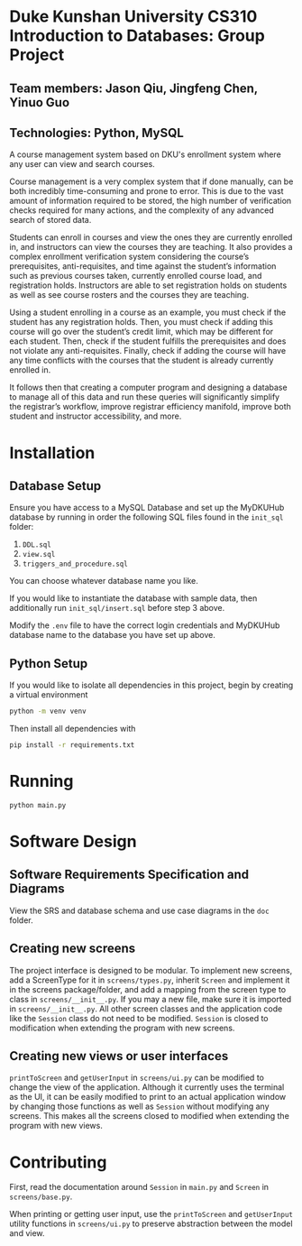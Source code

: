 # Duke Kunshan University CS310 Introduction to Databases: Group Project

## Team members: Jason Qiu, Jingfeng Chen, Yinuo Guo

## Technologies: Python, MySQL

A course management system based on DKU's enrollment system where any user can view and search courses.

Course management is a very complex system that if done manually, can be both incredibly time-consuming and prone to error. This is due to the vast amount of information required to be stored, the high number of verification checks required for many actions, and the complexity of any advanced search of stored data.  

Students can enroll in courses and view the ones they are currently enrolled in, and instructors can view the courses they are teaching. It also provides a complex enrollment verification system considering the course’s prerequisites, anti-requisites, and time against the student’s information such as previous courses taken, currently enrolled course load, and registration holds. Instructors are able to set registration holds on students as well as see course rosters and the courses they are teaching.  

Using a student enrolling in a course as an example, you must check if the student has any registration holds. Then, you must check if adding this course will go over the student’s credit limit, which may be different for each student. Then, check if the student fulfills the prerequisites and does not violate any anti-requisites. Finally, check if adding the course will have any time conflicts with the courses that the student is already currently enrolled in.  

It follows then that creating a computer program and designing a database to manage all of this data and run these queries will significantly simplify the registrar’s workflow, improve registrar efficiency manifold, improve both student and instructor accessibility, and more.

# Installation
## Database Setup
Ensure you have access to a MySQL Database and set up the MyDKUHub database by running in order the following SQL files found in the `init_sql` folder:
1. `DDL.sql`
2. `view.sql`
3. `triggers_and_procedure.sql`

You can choose whatever database name you like.

If you would like to instantiate the database with sample data, then additionally run `init_sql/insert.sql` before step 3 above.

Modify the `.env` file to have the correct login credentials and MyDKUHub database name to the database you have set up above.

## Python Setup
If you would like to isolate all dependencies in this project, begin by creating a virtual environment
```bash
python -m venv venv
```

Then install all dependencies with
```bash
pip install -r requirements.txt
```

# Running
```bash
python main.py
```

# Software Design

## Software Requirements Specification and Diagrams
View the SRS and database schema and use case diagrams in the `doc` folder.

## Creating new screens
The project interface is designed to be modular. To implement new screens, add a ScreenType for it in `screens/types.py`, inherit `Screen` and implement it in the screens package/folder, and add a mapping from the screen type to class in `screens/__init__.py`. If you may a new file, make sure it is imported in `screens/__init__.py`. All other screen classes and the application code like the `Session` class do not need to be modified. `Session` is closed to modification when extending the program with new screens. 

## Creating new views or user interfaces
`printToScreen` and `getUserInput` in `screens/ui.py` can be modified to change the view of the application. Although it currently uses the terminal as the UI, it can be easily modified to print to an actual application window by changing those functions as well as `Session` without modifying any screens. This makes all the screens closed to modified when extending the program with new views.

# Contributing
First, read the documentation around `Session` in `main.py` and `Screen` in `screens/base.py`. 

When printing or getting user input, use the `printToScreen` and `getUserInput` utility functions in `screens/ui.py` to preserve abstraction between the model and view.
